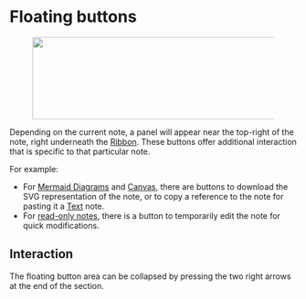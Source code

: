 # Floating buttons
<figure class="image image-style-align-center"><img style="aspect-ratio:893/144;" src="Floating buttons_image.png" width="893" height="144"></figure>

Depending on the current note, a panel will appear near the top-right of the note, right underneath the <a class="reference-link" href="Ribbon.md">Ribbon</a>. These buttons offer additional interaction that is specific to that particular note.

For example:

*   For <a class="reference-link" href="../../Note%20Types/Mermaid%20Diagrams.md">Mermaid Diagrams</a> and <a class="reference-link" href="../../Note%20Types/Canvas.md">Canvas</a>, there are buttons to download the SVG representation of the note, or to copy a reference to the note for pasting it a <a class="reference-link" href="../../Note%20Types/Text.md">Text</a> note.
*   For [read-only notes](../Notes/Read-Only%20Notes.md), there is a button to temporarily edit the note for quick modifications.

## Interaction

The floating button area can be collapsed by pressing the two right arrows at the end of the section.
